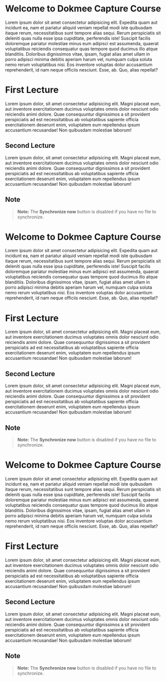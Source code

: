 # Welcome to Dokmee Capture Course

Lorem ipsum dolor sit amet consectetur adipisicing elit. Expedita quam aut incidunt ea, nam et pariatur aliquid veniam repellat modi iste quibusdam itaque rerum, necessitatibus sunt tempore alias sequi. Rerum perspiciatis sit deleniti quas nulla esse ipsa cupiditate, perferendis iste! Suscipit facilis doloremque pariatur molestiae minus eum adipisci est assumenda, quaerat voluptatibus reiciendis consequatur quas tempore quod ducimus illo atque blanditiis. Doloribus dignissimos vitae, ipsam, fugiat alias amet ullam in porro adipisci minima debitis aperiam harum vel, numquam culpa soluta nemo rerum voluptatibus nisi. Eos inventore voluptas dolor accusantium reprehenderit, id nam neque officiis nesciunt. Esse, ab. Quo, alias repellat?

# First Lecture

Lorem ipsum dolor, sit amet consectetur adipisicing elit. Magni placeat eum, aut inventore exercitationem ducimus voluptates omnis dolor nesciunt odio reiciendis animi dolore. Quae consequuntur dignissimos a sit provident perspiciatis ad est necessitatibus ab voluptatibus sapiente officia exercitationem deserunt enim, voluptatem eum repellendus ipsum accusantium recusandae! Non quibusdam molestiae laborum!

## Second Lecture

Lorem ipsum dolor, sit amet consectetur adipisicing elit. Magni placeat eum, aut inventore exercitationem ducimus voluptates omnis dolor nesciunt odio reiciendis animi dolore. Quae consequuntur dignissimos a sit provident perspiciatis ad est necessitatibus ab voluptatibus sapiente officia exercitationem deserunt enim, voluptatem eum repellendus ipsum accusantium recusandae! Non quibusdam molestiae laborum!

## Note

> **Note:** The **Synchronize now** button is disabled if you have no file to synchronize.

# Welcome to Dokmee Capture Course

Lorem ipsum dolor sit amet consectetur adipisicing elit. Expedita quam aut incidunt ea, nam et pariatur aliquid veniam repellat modi iste quibusdam itaque rerum, necessitatibus sunt tempore alias sequi. Rerum perspiciatis sit deleniti quas nulla esse ipsa cupiditate, perferendis iste! Suscipit facilis doloremque pariatur molestiae minus eum adipisci est assumenda, quaerat voluptatibus reiciendis consequatur quas tempore quod ducimus illo atque blanditiis. Doloribus dignissimos vitae, ipsam, fugiat alias amet ullam in porro adipisci minima debitis aperiam harum vel, numquam culpa soluta nemo rerum voluptatibus nisi. Eos inventore voluptas dolor accusantium reprehenderit, id nam neque officiis nesciunt. Esse, ab. Quo, alias repellat?

# First Lecture

Lorem ipsum dolor, sit amet consectetur adipisicing elit. Magni placeat eum, aut inventore exercitationem ducimus voluptates omnis dolor nesciunt odio reiciendis animi dolore. Quae consequuntur dignissimos a sit provident perspiciatis ad est necessitatibus ab voluptatibus sapiente officia exercitationem deserunt enim, voluptatem eum repellendus ipsum accusantium recusandae! Non quibusdam molestiae laborum!

## Second Lecture

Lorem ipsum dolor, sit amet consectetur adipisicing elit. Magni placeat eum, aut inventore exercitationem ducimus voluptates omnis dolor nesciunt odio reiciendis animi dolore. Quae consequuntur dignissimos a sit provident perspiciatis ad est necessitatibus ab voluptatibus sapiente officia exercitationem deserunt enim, voluptatem eum repellendus ipsum accusantium recusandae! Non quibusdam molestiae laborum!

## Note

> **Note:** The **Synchronize now** button is disabled if you have no file to synchronize.

# Welcome to Dokmee Capture Course

Lorem ipsum dolor sit amet consectetur adipisicing elit. Expedita quam aut incidunt ea, nam et pariatur aliquid veniam repellat modi iste quibusdam itaque rerum, necessitatibus sunt tempore alias sequi. Rerum perspiciatis sit deleniti quas nulla esse ipsa cupiditate, perferendis iste! Suscipit facilis doloremque pariatur molestiae minus eum adipisci est assumenda, quaerat voluptatibus reiciendis consequatur quas tempore quod ducimus illo atque blanditiis. Doloribus dignissimos vitae, ipsam, fugiat alias amet ullam in porro adipisci minima debitis aperiam harum vel, numquam culpa soluta nemo rerum voluptatibus nisi. Eos inventore voluptas dolor accusantium reprehenderit, id nam neque officiis nesciunt. Esse, ab. Quo, alias repellat?

# First Lecture

Lorem ipsum dolor, sit amet consectetur adipisicing elit. Magni placeat eum, aut inventore exercitationem ducimus voluptates omnis dolor nesciunt odio reiciendis animi dolore. Quae consequuntur dignissimos a sit provident perspiciatis ad est necessitatibus ab voluptatibus sapiente officia exercitationem deserunt enim, voluptatem eum repellendus ipsum accusantium recusandae! Non quibusdam molestiae laborum!

## Second Lecture

Lorem ipsum dolor, sit amet consectetur adipisicing elit. Magni placeat eum, aut inventore exercitationem ducimus voluptates omnis dolor nesciunt odio reiciendis animi dolore. Quae consequuntur dignissimos a sit provident perspiciatis ad est necessitatibus ab voluptatibus sapiente officia exercitationem deserunt enim, voluptatem eum repellendus ipsum accusantium recusandae! Non quibusdam molestiae laborum!

## Note

> **Note:** The **Synchronize now** button is disabled if you have no file to synchronize.
